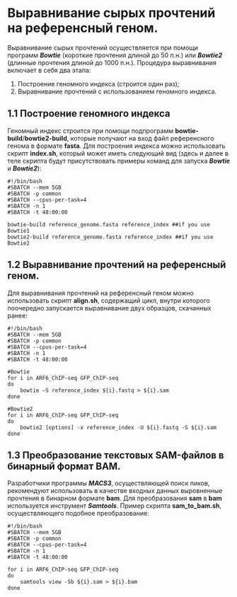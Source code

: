 # Выравнивание сырых прочтений на референсный геном.

Выравнивание сырых прочтений осуществляется при помощи программ **_Bowtie_** (короткие прочтения длиной до 50 п.н.) или **_Bowtie2_** (длинные прочтения длиной до 1000 п.н.). Процедура выравнивания включает в себя два этапа:

1. Построение геномного индекса (строится один раз);
2. Выравнивание прочтений с использованием геномного индекса.

## 1.1 Построение геномного индекса

Геномный индекс строится при помощи подпрограмм **bowtie-build**/**bowtie2-build**, которые получают на вход файл референсного генома в формате **fasta**. Для построения индекса можно использовать скрипт **index.sh**, который может иметь следующий вид (здесь и далее в теле скрипта будут присутствовать примеры команд для запуска **_Bowtie_** и **_Bowtie2_**):

```shell
#!/bin/bash
#SBATCH --mem 5GB
#SBATCH -p common
#SBATCH --cpus-per-task=4
#SBATCH -n 1
#SBATCH -t 48:00:00

bowtie-build reference_genome.fasta reference_index ##if you use Bowtie1
bowtie2-build reference_genome.fasta reference_index ##if you use Bowtie2
```

## 1.2 Выравнивание прочтений на референсный геном.

Для выравнивания прочтений на референсный геном можно использовать скрипт **align.sh**, содержащий цикл, внутри которого поочередно запускается выравнивание двух образцов, скачанных ранее:

```shell
#!/bin/bash
#SBATCH --mem 5GB
#SBATCH -p common
#SBATCH --cpus-per-task=4
#SBATCH -n 1
#SBATCH -t 48:00:00

#Bowtie
for i in ARF6_ChIP-seq GFP_ChIP-seq
do
	bowtie –S reference_index ${i}.fastq > ${i}.sam 	
done

#Bowtie2
for i in ARF6_ChIP-seq GFP_ChIP-seq
do
	bowtie2 [options] -x reference_index -U ${i}.fastq -S ${i}.sam 
done
```
## 1.3 Преобразование текстовых SAM-файлов в бинарный формат BAM.

Разработчики программы **_MACS3_**, осуществляющей поиск пиков, рекомендуют использовать в качестве входных данных выровненные прочтения в бинарном формате **bam**. Для преобразования **sam** в **bam** используется инструмент **_Samtools_**. Пример скрипта **sam_to_bam.sh**, осуществляющего подобное преобразование:

```shell
#!/bin/bash
#SBATCH --mem 5GB
#SBATCH -p common
#SBATCH --cpus-per-task=4
#SBATCH -n 1
#SBATCH -t 48:00:00

for i in ARF6_ChIP-seq GFP_ChIP-seq
do 
	samtools view -Sb ${i}.sam > ${i}.bam
done
```

